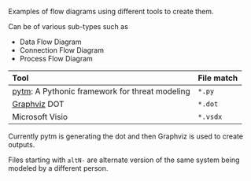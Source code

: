 Examples of flow diagrams using different tools to create them.

Can be of various sub-types such as 
* Data Flow Diagram
* Connection Flow Diagram
* Process Flow Diagram

Tool | File match |
:--- | :---
| [pytm](https://github.com/izar/pytm/): A Pythonic framework for threat modeling | `*.py` |
| [Graphviz](https://graphviz.gitlab.io/) DOT | `*.dot` |
| Microsoft Visio | `*.vsdx` |

Currently pytm is generating the dot and then Graphviz is used to create outputs.

Files starting with `altN-` are alternate version of the same system being modeled by a different person.